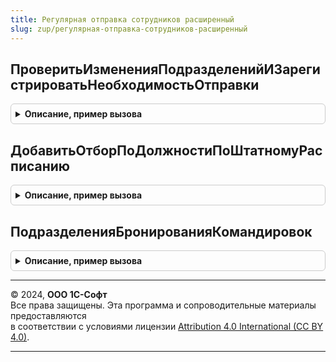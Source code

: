```yaml
---
title: Регулярная отправка сотрудников расширенный
slug: zup/регулярная-отправка-сотрудников-расширенный
---
```



## ПроверитьИзмененияПодразделенийИЗарегистрироватьНеобходимостьОтправки
<details style="margin: 1em 0; padding: 0.5em; border: 1px solid #ccc; border-radius: 6px;">

<summary style="font-weight: bold; cursor: pointer;">Описание, пример вызова</summary>

```bsl

Процедура ПроверитьИзмененияПодразделенийИЗарегистрироватьНеобходимостьОтправки(СистемаБронирования, Экспорт
```

Пример вызова
```bsl
РегулярнаяОтправкаСотрудниковРасширенный.ПроверитьИзмененияПодразделенийИЗарегистрироватьНеобходимостьОтправки(СистемаБронирования, );
```
</details>

## ДобавитьОтборПоДолжностиПоШтатномуРасписанию
<details style="margin: 1em 0; padding: 0.5em; border: 1px solid #ccc; border-radius: 6px;">

<summary style="font-weight: bold; cursor: pointer;">Описание, пример вызова</summary>

```bsl

Процедура ДобавитьОтборПоДолжностиПоШтатномуРасписанию(Параметры, СписокПодразделений) Экспорт
```

Пример вызова
```bsl
РегулярнаяОтправкаСотрудниковРасширенный.ДобавитьОтборПоДолжностиПоШтатномуРасписанию(Параметры, СписокПодразделений) 
```
</details>

## ПодразделенияБронированияКомандировок
<details style="margin: 1em 0; padding: 0.5em; border: 1px solid #ccc; border-radius: 6px;">

<summary style="font-weight: bold; cursor: pointer;">Описание, пример вызова</summary>

```bsl

Функция ПодразделенияБронированияКомандировок(СистемаБронирования) Экспорт
```

Пример вызова
```bsl
Результат = РегулярнаяОтправкаСотрудниковРасширенный.ПодразделенияБронированияКомандировок(СистемаБронирования) 
```
</details>

---

© 2024, **ООО 1С-Софт**  
Все права защищены. Эта программа и сопроводительные материалы предоставляются  
в соответствии с условиями лицензии [Attribution 4.0 International (CC BY 4.0)](https://creativecommons.org/licenses/by/4.0/legalcode).

---
